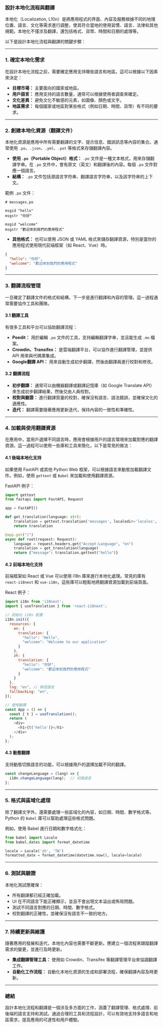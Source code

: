 ### **設計本地化流程與翻譯**

本地化（Localization, L10n）是將應用程式的界面、內容及服務根據不同的地理位置、語言、文化等需求進行調整，使其符合當地的使用習慣、語言、法律和其他規範。本地化不僅涉及翻譯，還包括格式、貨幣、時間和日期的處理等。

以下是設計本地化流程與翻譯的關鍵步驟：

---

### **1. 確定本地化需求**

在設計本地化流程之前，需要確定應用支持哪些語言和地區。這可以根據以下因素來決定：

- **目標市場：** 主要面向的國家或地區。
- **用戶語言：** 應用支持的語言數量，通常可以根據使用者調查來確定。
- **文化差異：** 避免文化不敏感的元素，如圖像、顏色或文字。
- **地區需求：** 每個國家或地區對某些格式（例如日期、時間、貨幣）有不同的要求。

---

### **2. 創建本地化資源（翻譯文件）**

本地化資源是應用中所有需要翻譯的文字、提示信息、錯誤訊息等內容的集合。通常使用 `.po`、`.json`、`.yml`、`.pot` 等格式來存儲翻譯內容。

- **使用 `.po`（Portable Object）格式：** `.po` 文件是一種文本格式，用來存儲翻譯字串。在 `.po` 文件中，會有原文（英文）和翻譯後的內容。每個 `.po` 文件對應一個語言。
- **結構：** `.po` 文件包括源語言字符串、翻譯語言字符串，以及該字符串的上下文。

範例 `.po` 文件：
```po
# messages.po

msgid "hello"
msgstr "你好"

msgid "welcome"
msgstr "歡迎來到我們的應用程式"
```

- **其他格式：** 也可以使用 JSON 或 YAML 格式來儲存翻譯資源，特別是當你的應用程式使用現代前端框架（如 React、Vue）時。

```json
{
  "hello": "你好",
  "welcome": "歡迎來到我們的應用程式"
}
```

---

### **3. 翻譯流程管理**

一旦確定了翻譯文件的格式和結構，下一步是進行翻譯和內容的管理。這一過程通常需要協作工具和團隊。

#### 3.1 **翻譯工具**

有很多工具和平台可以協助翻譯流程：

- **Poedit：** 用於編輯 `.po` 文件的工具，支持編輯翻譯字串，並且能生成 `.mo` 檔案。
- **Crowdin、Transifex：** 是雲端翻譯平台，可以協作進行翻譯管理，並提供 API 用來與代碼庫集成。
- **Google翻譯 API：** 用來自動生成初步翻譯，然後由翻譯員進行校對和修改。

#### 3.2 **翻譯流程**

- **初步翻譯：** 通常可以由機器翻譯或翻譯記憶庫（如 Google Translate API）來生成初步翻譯結果，然後交由人員校對。
- **校對與驗證：** 進行翻譯質量的校對，確保沒有語言、語法錯誤，並確保文化的適應性。
- **迭代：** 翻譯需要隨著應用更新迭代，保持內容的一致性和準確性。

---

### **4. 加載與使用翻譯資源**

在應用中，當用戶選擇不同語言時，應用會根據用戶的語言環境來加載對應的翻譯資源。這一過程可以使用一些庫和工具來簡化，以下是常見的做法：

#### 4.1 **後端本地化支持**

如果使用 FastAPI 或其他 Python Web 框架，可以根據語言來動態加載翻譯文件。例如，使用 `gettext` 或 `Babel` 來加載和使用翻譯資源。

FastAPI 例子：

```python
import gettext
from fastapi import FastAPI, Request

app = FastAPI()

def get_translation(language: str):
    translation = gettext.translation('messages', localedir='locales', languages=[language])
    return translation

@app.get("/")
async def root(request: Request):
    language = request.headers.get("Accept-Language", "en")
    translation = get_translation(language)
    return {"message": translation.gettext("hello")}
```

#### 4.2 **前端本地化支持**

前端框架如 React 或 Vue 可以使用 i18n 庫來進行本地化處理。常見的庫有 `react-i18next` 和 `vue-i18n`，這些庫可以輕鬆地將翻譯資源加載到前端頁面。

React 例子：

```javascript
import i18n from 'i18next';
import { useTranslation } from 'react-i18next';

// 初始化 i18n 配置
i18n.init({
  resources: {
    en: {
      translation: {
        "hello": "Hello",
        "welcome": "Welcome to our application"
      }
    },
    zh: {
      translation: {
        "hello": "你好",
        "welcome": "歡迎來到我們的應用程式"
      }
    }
  },
  lng: "en", // 默認語言
  fallbackLng: "en",
});

// 使用翻譯
const App = () => {
  const { t } = useTranslation();
  return (
    <div>
      <h1>{t('hello')}</h1>
    </div>
  );
};
```

#### 4.3 **動態翻譯**

支持動態切換語言的功能，可以根據用戶的選擇加載不同的翻譯。

```javascript
const changeLanguage = (lang) => {
  i18n.changeLanguage(lang);  // 切換語言
};
```

---

### **5. 格式與區域化處理**

除了翻譯文字外，還需要處理一些區域化的內容，如日期、時間、數字格式等。Python 的 `Babel` 庫可以幫助處理這些格式問題。

例如，使用 Babel 進行日期和數字格式化：

```python
from babel import Locale
from babel.dates import format_datetime

locale = Locale('zh', 'TW')
formatted_date = format_datetime(datetime.now(), locale=locale)
```

---

### **6. 測試與驗證**

本地化測試應確保：

- 所有翻譯都已經正確加載。
- UI 在不同語言下能正確顯示，並且不會出現文本溢出或佈局問題。
- 測試不同語言對應的日期、時間、數字格式。
- 校對翻譯的正確性，並確保沒有語言不一致的地方。

---

### **7. 持續更新與維護**

隨著應用的發展和迭代，本地化內容也需要不斷更新。應建立一個流程來跟蹤翻譯需求的變更，並進行及時更新。

- **集成翻譯管理工具：** 使用如 Crowdin、Transifex 等翻譯管理平台來協調翻譯工作。
- **自動化工作流程：** 自動化本地化資源的生成和部署流程，確保翻譯內容及時更新。

---

### **總結**

設計本地化流程和翻譯是一個涉及多方面的工作，涵蓋了翻譯管理、格式處理、前後端的語言支持和測試。通過合理的工具和流程設計，可以有效地支持多語言和地區需求，提高應用的可達性和用戶體驗。